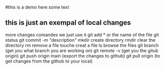 #this is a demo
here some text
## this is  just an exempal of local changes
more changes 
comandes we just use it
git add * or the name of the file
git status
git commit -m "description"
mkdir create directory
rmdir clear the directory
rm remove a file
touche creat a file 
ls browse the files
git branch (get you what branch you are working on)
git remote -v (get you the gitub origin)
git push origin main (export the changes to github)
git pull origin  (to get changes from the github to your local)